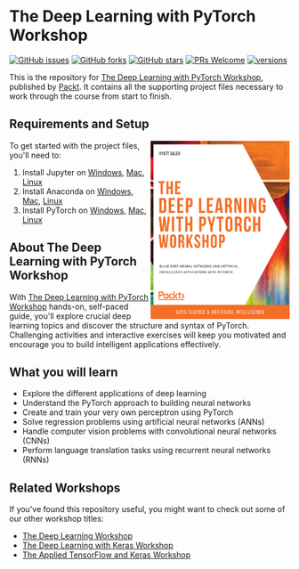 # The Deep Learning with PyTorch Workshop
[![GitHub issues](https://img.shields.io/github/issues/PacktWorkshops/The-Deep-Learning-with-PyTorch-Workshop.svg)](https://github.com/PacktWorkshops/The-Deep-Learning-with-PyTorch-Workshop/issues)
[![GitHub forks](https://img.shields.io/github/forks/PacktWorkshops/The-Deep-Learning-with-PyTorch-Workshop.svg)](https://github.com/PacktWorkshops/The-Deep-Learning-with-PyTorch-Workshop/network)
[![GitHub stars](https://img.shields.io/github/stars/PacktWorkshops/The-Deep-Learning-with-PyTorch-Workshop.svg)](https://github.com/PacktWorkshops/The-Deep-Learning-with-PyTorch-Workshop/stargazers)
[![PRs Welcome](https://img.shields.io/badge/PRs-welcome-brightgreen.svg)](https://github.com/PacktWorkshops/The-Deep-Learning-with-PyTorch-Workshop/pulls)
[![versions](https://img.shields.io/pypi/pyversions/pybadges.svg)](https://www.python.org/downloads/)

This is the repository for [The Deep Learning with PyTorch Workshop](https://www.amazon.com/Deep-Learning-PyTorch-Workshop-intelligence-ebook/dp/B08CF2VXHX/ref=sr_1_1?dchild=1&keywords=The%20Deep%20Learning%20with%20PyTorch%20Workshop&qid=1611053111&sr=8-1&utm_source=github&utm_medium=repository&utm_campaign=9781838989217&utm_term=Deep%20Learning%20with%20PyTorch&utm_content=The%20Deep%20Learning%20with%20PyTorch%20Workshop), published by [Packt](https://www.packtpub.com/?utm_source=github). It contains all the supporting project files necessary to work through the course from start to finish.

## Requirements and Setup
<a href="https://www.amazon.com/Deep-Learning-PyTorch-Workshop-intelligence-ebook/dp/B08CF2VXHX/ref=sr_1_1?dchild=1&keywords=The%20Deep%20Learning%20with%20PyTorch%20Workshop&qid=1611053111&sr=8-1&utm_source=github&utm_medium=repository&utm_campaign=9781838989217&utm_term=Deep%20Learning%20with%20PyTorch&utm_content=The%20Deep%20Learning%20with%20PyTorch%20Workshop"><img src="https://github.com/PacktWorkshops/Workshop-Covers/blob/master/B15778_The%20Deep%20Learning%20with%20PyTorch%20Workshop.png" alt="The Data Visualization Workshop" height="320px" width="250px" align="right" this.target="_blank"></a>

To get started with the project files, you'll need to:
1. Install Jupyter on [Windows](https://www.python.org/downloads/windows/), [Mac](https://www.python.org/downloads/mac-osx/), [Linux](https://www.python.org/downloads/source/)
2. Install Anaconda on [Windows](https://www.anaconda.com/distribution/#windows), [Mac](https://www.anaconda.com/distribution/#macos), [Linux](https://www.anaconda.com/distribution/#linux)
3. Install PyTorch on [Windows](https://pytorch.org/get-started/locally/#supported-windows-distributions), [Mac](https://pytorch.org/get-started/locally/#macos-version), [Linux](https://pytorch.org/get-started/locally/#supported-linux-distributions)

## About The Deep Learning with PyTorch Workshop
With [The Deep Learning with PyTorch Workshop](https://www.amazon.com/Deep-Learning-PyTorch-Workshop-intelligence-ebook/dp/B08CF2VXHX/ref=sr_1_1?dchild=1&keywords=The%20Deep%20Learning%20with%20PyTorch%20Workshop&qid=1611053111&sr=8-1&utm_source=github&utm_medium=repository&utm_campaign=9781838989217&utm_term=Deep%20Learning%20with%20PyTorch&utm_content=The%20Deep%20Learning%20with%20PyTorch%20Workshop) hands-on, self-paced guide, you'll explore crucial deep learning topics and discover the structure and syntax of PyTorch. Challenging activities and interactive exercises will keep you motivated and encourage you to build intelligent applications effectively.	

## What you will learn
* Explore the different applications of deep learning
* Understand the PyTorch approach to building neural networks
* Create and train your very own perceptron using PyTorch
* Solve regression problems using artificial neural networks (ANNs)
* Handle computer vision problems with convolutional neural networks (CNNs)
* Perform language translation tasks using recurrent neural networks (RNNs)

## Related Workshops
If you've found this repository useful, you might want to check out some of our other workshop titles:
* [The Deep Learning Workshop](https://www.amazon.com/Deep-Learning-Workshop-next-generation-TensorFlow-ebook/dp/B08Q8GP7DJ/ref=sr_1_2?dchild=1&keywords=The%20Deep%20Learning%20Workshop&qid=1611054533&sr=8-2&utm_source=GitHub&utm_medium=Repository&utm_campaign=9781801075169&utm_term=Deep%20Learning&utm_content=The%20Deep%20Learning%20Workshop)
* [The Deep Learning with Keras Workshop](https://www.amazon.com/Deep-Learning-Keras-Workshop-network-ebook/dp/B08Q8JJ45N/ref=sr_1_1?dchild=1&keywords=The%20Deep%20Learning%20with%20Keras%20Workshop&qid=1611054389&sr=8-1&utm_source=GitHub&utm_medium=Repository&utm_campaign=9781801071185&utm_term=Deep%20Learning%20with%20Keras&utm_content=The%20Deep%20Learning%20with%20Keras%20Workshop)
* [The Applied TensorFlow and Keras Workshop](https://www.amazon.com/Applied-TensorFlow-Keras-Workshop-real-world-ebook/dp/B08Q8F55ZS/ref=sr_1_1?dchild=1&keywords=The%20Applied%20TensorFlow%20and%20Keras%20Workshop&qid=1610976724&sr=8-1&utm_source=github&utm_medium=repository&utm_campaign=9781801078153&utm_term=Applied%20TensorFlow%20and%20Keras&utm_content=The%20Applied%20TensorFlow%20and%20Keras%20Workshop)
